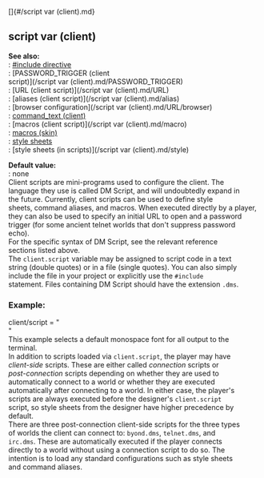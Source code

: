 []{#/script var (client).md}    
## script var (client)    
**See also:**    
:   [#include directive](/DM/preprocessor/include)    
:   [PASSWORD_TRIGGER (client    
    script)](/script var (client).md/PASSWORD_TRIGGER)    
:   [URL (client script)](/script var (client).md/URL)    
:   [aliases (client script)](/script var (client).md/alias)    
:   [browser configuration](/script var (client).md/URL/browser)    
:   [command_text (client)](/client/var/command_text)    
:   [macros (client script)](/script var (client).md/macro)    
:   [macros (skin)](/%7Bskin%7D/macros)    
:   [style sheets](/DM/text/style)    
:   [style sheets (in scripts)](/script var (client).md/style)    
<!-- -->    
**Default value:**    
:   none    
Client scripts are mini-programs used to configure the client. The    
language they use is called DM Script, and will undoubtedly expand in    
the future. Currently, client scripts can be used to define style    
sheets, command aliases, and macros. When executed directly by a player,    
they can also be used to specify an initial URL to open and a password    
trigger (for some ancient telnet worlds that don\'t suppress password    
echo).    
For the specific syntax of DM Script, see the relevant reference    
sections listed above.    
The `client.script` variable may be assigned to script code in a text    
string (double quotes) or in a file (single quotes). You can also simply    
include the file in your project or explicitly use the `#include`    
statement. Files containing DM Script should have the extension `.dms`.    
### Example:    
client/script = \"    
\"    
This example selects a default monospace font for all output to the    
terminal.    
In addition to scripts loaded via `client.script`, the player may have    
*client-side* scripts. These are either called *connection* scripts or    
*post-connection* scripts depending on whether they are used to    
automatically connect to a world or whether they are executed    
automatically after connecting to a world. In either case, the player\'s    
scripts are always executed before the designer\'s `client.script`    
script, so style sheets from the designer have higher precedence by    
default.    
There are three post-connection client-side scripts for the three types    
of worlds the client can connect to: `byond.dms`, `telnet.dms`, and    
`irc.dms`. These are automatically executed if the player connects    
directly to a world without using a connection script to do so. The    
intention is to load any standard configurations such as style sheets    
and command aliases.  